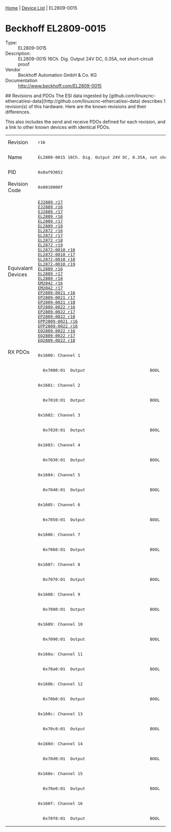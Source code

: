 <div class="nav"><a href="/esi-data">Home</a> | <a href="/esi-data/devices">Device List</a> | EL2809-0015</div>

#  Beckhoff EL2809-0015

<dl>
  <dt>Type:</dt><dd>EL2809-0015</dd>
  <dt>Description:</dt><dd>EL2809-0015 16Ch. Dig. Output 24V DC, 0.35A, not short-circuit proof</dd>
  <dt>Vendor</dt><dd>Beckhoff Automation GmbH & Co. KG</dd>
  <dt>Documentation</dt><dd><a href="http://www.beckhoff.com/EL2809-0015">http://www.beckhoff.com/EL2809-0015</a></dd>
</dl>
## Revisions and PDOs
The ESI data ingested by [github.com/linuxcnc-ethercat/esi-data](http://github.com/linuxcnc-ethercat/esi-data) describes 1 revision(s) of this hardware.  Here are the known revisions and their differences.

This also includes the send and receive PDOs defined for each revision, and a link to other known devices with identical PDOs.

<table>
<tr >
<td class="first">Revision</td>
<td ><pre>r16</pre></td>
</tr>
<tr >
<td class="first">Name</td>
<td ><pre>EL2809-0015 16Ch. Dig. Output 24V DC, 0.35A, not short-circuit proof</pre></td>
</tr>
<tr >
<td class="first">PID</td>
<td ><pre>0x0af93052</pre></td>
</tr>
<tr >
<td class="first">Revision Code</td>
<td ><pre>0x0010000f</pre></td>
</tr>
<tr >
<td class="first">Equivalant Devices</td>
<td ><pre><a href="EJ2809">EJ2809 r17</a><br/><a href="EJ2889">EJ2889 r16</a><br/><a href="EJ2889">EJ2889 r17</a><br/><a href="EL2809">EL2809 r16</a><br/><a href="EL2809">EL2809 r17</a><br/><a href="EL2809">EL2809 r18</a><br/><a href="EL2872">EL2872 r16</a><br/><a href="EL2872">EL2872 r17</a><br/><a href="EL2872">EL2872 r18</a><br/><a href="EL2872">EL2872 r19</a><br/><a href="EL2872-0010">EL2872-0010 r16</a><br/><a href="EL2872-0010">EL2872-0010 r17</a><br/><a href="EL2872-0010">EL2872-0010 r18</a><br/><a href="EL2872-0010">EL2872-0010 r19</a><br/><a href="EL2889">EL2889 r16</a><br/><a href="EL2889">EL2889 r17</a><br/><a href="EL2889">EL2889 r18</a><br/><a href="EM2042">EM2042 r16</a><br/><a href="EM2042">EM2042 r17</a><br/><a href="EP2809-0021">EP2809-0021 r16</a><br/><a href="EP2809-0021">EP2809-0021 r17</a><br/><a href="EP2809-0021">EP2809-0021 r18</a><br/><a href="EP2809-0022">EP2809-0022 r16</a><br/><a href="EP2809-0022">EP2809-0022 r17</a><br/><a href="EP2809-0022">EP2809-0022 r18</a><br/><a href="EPP2809-0021">EPP2809-0021 r16</a><br/><a href="EPP2809-0022">EPP2809-0022 r16</a><br/><a href="EQ2809-0022">EQ2809-0022 r16</a><br/><a href="EQ2809-0022">EQ2809-0022 r17</a><br/><a href="EQ2809-0022">EQ2809-0022 r18</a></pre></td>
</tr>
<tr class="rxpdo pdosection">
<td class="first" rowspan=32 valign=top>RX PDOs</td>
<td><pre>0x1600: Channel 1</pre></td>
<td></td>
</tr>
<tr class="rxpdo">
<td ><pre>  0x7000:01  Output                          BOOL</pre></td>
</tr>
<tr class="rxpdo pdosection">
<td ><pre>0x1601: Channel 2</pre></td>
</tr>
<tr class="rxpdo">
<td ><pre>  0x7010:01  Output                          BOOL</pre></td>
</tr>
<tr class="rxpdo pdosection">
<td ><pre>0x1602: Channel 3</pre></td>
</tr>
<tr class="rxpdo">
<td ><pre>  0x7020:01  Output                          BOOL</pre></td>
</tr>
<tr class="rxpdo pdosection">
<td ><pre>0x1603: Channel 4</pre></td>
</tr>
<tr class="rxpdo">
<td ><pre>  0x7030:01  Output                          BOOL</pre></td>
</tr>
<tr class="rxpdo pdosection">
<td ><pre>0x1604: Channel 5</pre></td>
</tr>
<tr class="rxpdo">
<td ><pre>  0x7040:01  Output                          BOOL</pre></td>
</tr>
<tr class="rxpdo pdosection">
<td ><pre>0x1605: Channel 6</pre></td>
</tr>
<tr class="rxpdo">
<td ><pre>  0x7050:01  Output                          BOOL</pre></td>
</tr>
<tr class="rxpdo pdosection">
<td ><pre>0x1606: Channel 7</pre></td>
</tr>
<tr class="rxpdo">
<td ><pre>  0x7060:01  Output                          BOOL</pre></td>
</tr>
<tr class="rxpdo pdosection">
<td ><pre>0x1607: Channel 8</pre></td>
</tr>
<tr class="rxpdo">
<td ><pre>  0x7070:01  Output                          BOOL</pre></td>
</tr>
<tr class="rxpdo pdosection">
<td ><pre>0x1608: Channel 9</pre></td>
</tr>
<tr class="rxpdo">
<td ><pre>  0x7080:01  Output                          BOOL</pre></td>
</tr>
<tr class="rxpdo pdosection">
<td ><pre>0x1609: Channel 10</pre></td>
</tr>
<tr class="rxpdo">
<td ><pre>  0x7090:01  Output                          BOOL</pre></td>
</tr>
<tr class="rxpdo pdosection">
<td ><pre>0x160a: Channel 11</pre></td>
</tr>
<tr class="rxpdo">
<td ><pre>  0x70a0:01  Output                          BOOL</pre></td>
</tr>
<tr class="rxpdo pdosection">
<td ><pre>0x160b: Channel 12</pre></td>
</tr>
<tr class="rxpdo">
<td ><pre>  0x70b0:01  Output                          BOOL</pre></td>
</tr>
<tr class="rxpdo pdosection">
<td ><pre>0x160c: Channel 13</pre></td>
</tr>
<tr class="rxpdo">
<td ><pre>  0x70c0:01  Output                          BOOL</pre></td>
</tr>
<tr class="rxpdo pdosection">
<td ><pre>0x160d: Channel 14</pre></td>
</tr>
<tr class="rxpdo">
<td ><pre>  0x70d0:01  Output                          BOOL</pre></td>
</tr>
<tr class="rxpdo pdosection">
<td ><pre>0x160e: Channel 15</pre></td>
</tr>
<tr class="rxpdo">
<td ><pre>  0x70e0:01  Output                          BOOL</pre></td>
</tr>
<tr class="rxpdo pdosection">
<td ><pre>0x160f: Channel 16</pre></td>
</tr>
<tr class="rxpdo">
<td ><pre>  0x70f0:01  Output                          BOOL</pre></td>
</tr>
</table>
